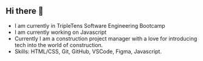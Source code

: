 ## Hi there 👋

- I am currently in TripleTens Software Engineering Bootcamp
- I am currently working on Javascript 
- Currently I am a construction project manager with a love for introducing tech into the world of construction.
- Skills: HTML/CSS, Git, GitHub, VSCode, Figma, Javascript.


<!--
**Ch-andler/Ch-andler** is a ✨ _special_ ✨ repository because its `README.md` (this file) appears on your GitHub profile.

Here are some ideas to get you started:

- 🔭 I’m currently working on ...
- 🌱 I’m currently learning ...
- 👯 I’m looking to collaborate on ...
- 🤔 I’m looking for help with ...
- 💬 Ask me about ...
- 📫 How to reach me: ...
- 😄 Pronouns: ...
- ⚡ Fun fact: ...
-->
